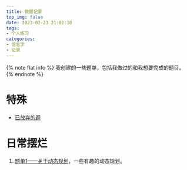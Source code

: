 ```yaml
---
title: 做题记录
top_img: false
date: 2023-02-23 21:02:18
tags:
- 个人练习
categories:
- 信息学
- 记录
---
```

{% note flat info %}
我创建的一些题单，包括我做过的和我想要完成的题目。  
{% endnote %}
# 特殊
+ [已放弃的题](https://www.luogu.com.cn/training/153987#problems)
# 日常摆烂
1. [题单1——关于动态规划](https://www.luogu.com.cn/training/280352#problems)，一些有趣的动态规划。